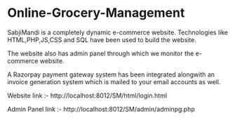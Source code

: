 # Online-Grocery-Management
SabjiMandi is a completely dynamic e-commerce website. Technologies like HTML,PHP,JS,CSS and SQL have been used to build the website.

The website also has admin panel through which we monitor the e-commerce website.

A Razorpay payment gateway system has been integrated alongwith an invoice generation system which is mailed to your email accounts as well.

Website link :- http://localhost:8012/SM/html/login.html

Admin Panel link :- http://localhost:8012/SM/admin/adminpg.php
